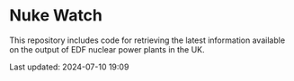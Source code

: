# Nuke Watch

This repository includes code for retrieving the latest information available on the output of EDF nuclear power plants in the UK.

Last updated: 2024-07-10 19:09